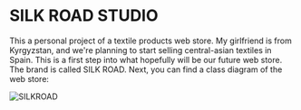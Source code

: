 # SILK ROAD STUDIO

This a personal project of a textile products web store. My girlfriend is from Kyrgyzstan, and we're planning to start selling central-asian textiles in Spain. This is a first step into what hopefully will be our future web store. The brand is called SILK ROAD. Next, you can find a class diagram of the web store:

![SILKROAD](https://user-images.githubusercontent.com/104373456/206863987-529fde08-bc98-41d2-aa53-504c1fd5cd95.PNG)

